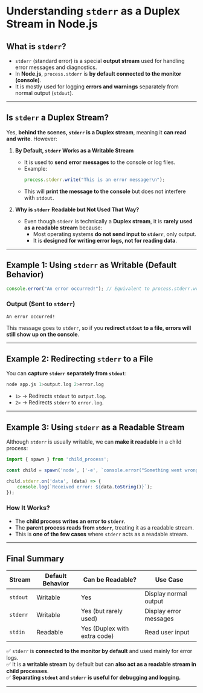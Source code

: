 # **Understanding `stderr` as a Duplex Stream in Node.js**  

## **What is `stderr`?**  
- `stderr` (standard error) is a special **output stream** used for handling error messages and diagnostics.  
- In **Node.js**, `process.stderr` is **by default connected to the monitor (console)**.  
- It is mostly used for logging **errors and warnings** separately from normal output (`stdout`).  

---

## **Is `stderr` a Duplex Stream?**  
Yes, **behind the scenes, `stderr` is a Duplex stream**, meaning it **can read and write**. However:  
1. **By Default, `stderr` Works as a Writable Stream**  
   - It is used to **send error messages** to the console or log files.  
   - Example:  
     ```javascript
     process.stderr.write("This is an error message!\n");
     ```
   - This will **print the message to the console** but does not interfere with `stdout`.  

2. **Why is `stderr` Readable but Not Used That Way?**  
   - Even though `stderr` is technically a **Duplex stream**, it is **rarely used as a readable stream** because:  
     - Most operating systems **do not send input to `stderr`**, only output.  
     - It is **designed for writing error logs, not for reading data**.  

---

## **Example 1: Using `stderr` as Writable (Default Behavior)**  
```javascript
console.error("An error occurred!"); // Equivalent to process.stderr.write("An error occurred!\n");
```
### **Output (Sent to `stderr`)**  
```
An error occurred!
```
This message goes to `stderr`, so if you **redirect `stdout` to a file, errors will still show up on the console**.

---

## **Example 2: Redirecting `stderr` to a File**  
You can **capture `stderr` separately from `stdout`**:  
```bash
node app.js 1>output.log 2>error.log
```
- `1>` → Redirects `stdout` to `output.log`.  
- `2>` → Redirects `stderr` to `error.log`.  

---

## **Example 3: Using `stderr` as a Readable Stream**  
Although `stderr` is usually writable, we can **make it readable** in a child process:  
```javascript
import { spawn } from 'child_process';

const child = spawn('node', ['-e', `console.error("Something went wrong!")`]);

child.stderr.on('data', (data) => {
    console.log(`Received error: ${data.toString()}`);
});
```
### **How It Works?**  
- The **child process writes an error to `stderr`**.  
- The **parent process reads from `stderr`**, treating it as a readable stream.  
- This is **one of the few cases** where `stderr` acts as a readable stream.  

---

## **Final Summary**  

| **Stream**  | **Default Behavior** | **Can be Readable?** | **Use Case** |
|------------|--------------------|-----------------|----------------|
| `stdout`   | Writable | Yes | Display normal output |
| `stderr`   | Writable | Yes (but rarely used) | Display error messages |
| `stdin`    | Readable | Yes (Duplex with extra code) | Read user input |

✅ `stderr` is **connected to the monitor by default** and used mainly for error logs.  
✅ It is **a writable stream** by default but can **also act as a readable stream in child processes**.  
✅ **Separating `stdout` and `stderr` is useful for debugging and logging.**  



---